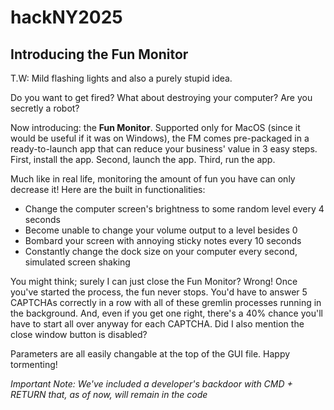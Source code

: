 # hackNY2025

## Introducing the Fun Monitor

T.W: Mild flashing lights and also a purely stupid idea.

Do you want to get fired? What about destroying your computer? Are you secretly a robot?

Now introducing: the __Fun Monitor__. Supported only for MacOS (since it would be useful if it was on Windows), the FM comes pre-packaged in a ready-to-launch app that can reduce your business' value in 3 easy steps. First, install the app. Second, launch the app. Third, run the app.

Much like in real life, monitoring the amount of fun you have can only decrease it! Here are the built in functionalities:
* Change the computer screen's brightness to some random level every 4 seconds
* Become unable to change your volume output to a level besides 0
* Bombard your screen with annoying sticky notes every 10 seconds
* Constantly change the dock size on your computer every second, simulated screen shaking

You might think; surely I can just close the Fun Monitor? Wrong! Once you've started the process, the fun never stops. You'd have to answer 5 CAPTCHAs correctly in a row with all of these gremlin processes running in the background. And, even if you get one right, there's a 40% chance you'll have to start all over anyway for each CAPTCHA. Did I also mention the close window button is disabled?

Parameters are all easily changable at the top of the GUI file. Happy tormenting!

_Important Note: We've included a developer's backdoor with CMD + RETURN that, as of now, will remain in the code_

